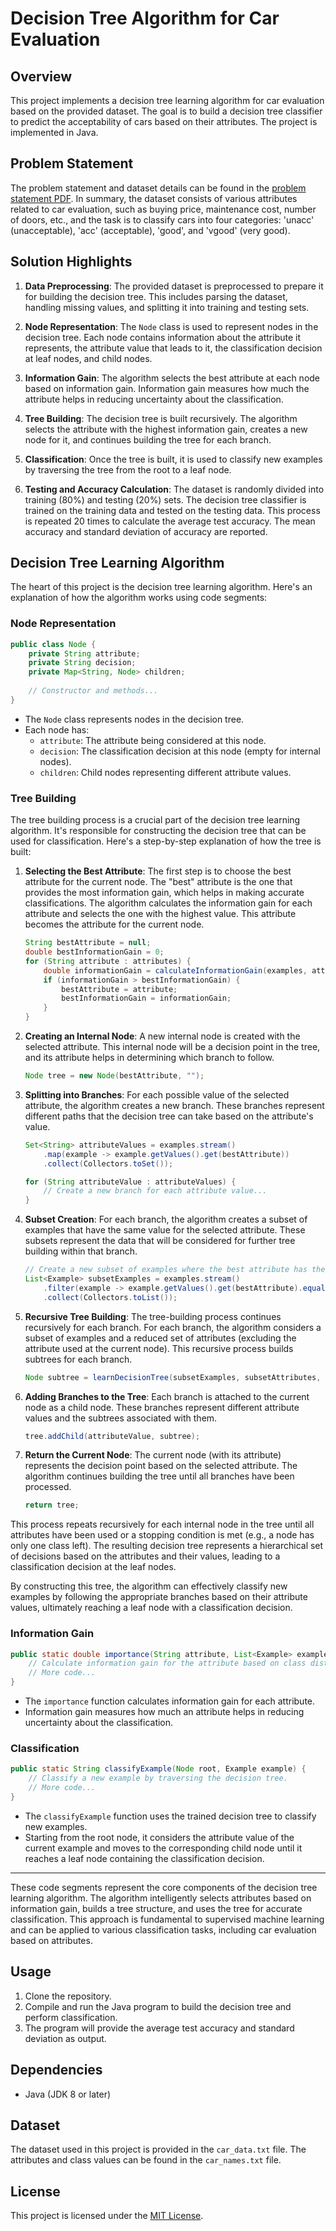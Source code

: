 # Decision Tree Algorithm for Car Evaluation

## Overview
This project implements a decision tree learning algorithm for car evaluation based on the provided dataset. The goal is to build a decision tree classifier to predict the acceptability of cars based on their attributes. The project is implemented in Java.

## Problem Statement
The problem statement and dataset details can be found in the [problem statement PDF](https://github.com/Anonto050/CSE-318-Artificial_Intelligence/blob/main/Offline%204%20-%20Decision%20Tree/CSE318_%20Assignment%204.pdf). In summary, the dataset consists of various attributes related to car evaluation, such as buying price, maintenance cost, number of doors, etc., and the task is to classify cars into four categories: 'unacc' (unacceptable), 'acc' (acceptable), 'good', and 'vgood' (very good).

## Solution Highlights


1. **Data Preprocessing**: The provided dataset is preprocessed to prepare it for building the decision tree. This includes parsing the dataset, handling missing values, and splitting it into training and testing sets.

2. **Node Representation**: The `Node` class is used to represent nodes in the decision tree. Each node contains information about the attribute it represents, the attribute value that leads to it, the classification decision at leaf nodes, and child nodes.

3. **Information Gain**: The algorithm selects the best attribute at each node based on information gain. Information gain measures how much the attribute helps in reducing uncertainty about the classification.

4. **Tree Building**: The decision tree is built recursively. The algorithm selects the attribute with the highest information gain, creates a new node for it, and continues building the tree for each branch.

5. **Classification**: Once the tree is built, it is used to classify new examples by traversing the tree from the root to a leaf node.

6. **Testing and Accuracy Calculation**: The dataset is randomly divided into training (80%) and testing (20%) sets. The decision tree classifier is trained on the training data and tested on the testing data. This process is repeated 20 times to calculate the average test accuracy. The mean accuracy and standard deviation of accuracy are reported.


## Decision Tree Learning Algorithm

The heart of this project is the decision tree learning algorithm. Here's an explanation of how the algorithm works using code segments:

### Node Representation
```java
public class Node {
    private String attribute;
    private String decision;
    private Map<String, Node> children;
    
    // Constructor and methods...
}
```

- The `Node` class represents nodes in the decision tree.
- Each node has:
    - `attribute`: The attribute being considered at this node.
    - `decision`: The classification decision at this node (empty for internal nodes).
    - `children`: Child nodes representing different attribute values.


### Tree Building 

The tree building process is a crucial part of the decision tree learning algorithm. It's responsible for constructing the decision tree that can be used for classification. Here's a step-by-step explanation of how the tree is built:

1. **Selecting the Best Attribute**: The first step is to choose the best attribute for the current node. The "best" attribute is the one that provides the most information gain, which helps in making accurate classifications. The algorithm calculates the information gain for each attribute and selects the one with the highest value. This attribute becomes the attribute for the current node.

    ```java
    String bestAttribute = null;
    double bestInformationGain = 0;
    for (String attribute : attributes) {
        double informationGain = calculateInformationGain(examples, attribute);
        if (informationGain > bestInformationGain) {
            bestAttribute = attribute;
            bestInformationGain = informationGain;
        }
    }
    ```

2. **Creating an Internal Node**: A new internal node is created with the selected attribute. This internal node will be a decision point in the tree, and its attribute helps in determining which branch to follow.

    ```java
    Node tree = new Node(bestAttribute, "");
    ```

3. **Splitting into Branches**: For each possible value of the selected attribute, the algorithm creates a new branch. These branches represent different paths that the decision tree can take based on the attribute's value.

    ```java
    Set<String> attributeValues = examples.stream()
        .map(example -> example.getValues().get(bestAttribute))
        .collect(Collectors.toSet());

    for (String attributeValue : attributeValues) {
        // Create a new branch for each attribute value...
    }
    ```

4. **Subset Creation**: For each branch, the algorithm creates a subset of examples that have the same value for the selected attribute. These subsets represent the data that will be considered for further tree building within that branch.

    ```java
    // Create a new subset of examples where the best attribute has the given value
    List<Example> subsetExamples = examples.stream()
        .filter(example -> example.getValues().get(bestAttribute).equals(attributeValue))
        .collect(Collectors.toList());
    ```

5. **Recursive Tree Building**: The tree-building process continues recursively for each branch. For each branch, the algorithm considers a subset of examples and a reduced set of attributes (excluding the attribute used at the current node). This recursive process builds subtrees for each branch.

    ```java
    Node subtree = learnDecisionTree(subsetExamples, subsetAttributes, Class, examples);
    ```

6. **Adding Branches to the Tree**: Each branch is attached to the current node as a child node. These branches represent different attribute values and the subtrees associated with them.

    ```java
    tree.addChild(attributeValue, subtree);
    ```

7. **Return the Current Node**: The current node (with its attribute) represents the decision point based on the selected attribute. The algorithm continues building the tree until all branches have been processed.

    ```java
    return tree;
    ```

This process repeats recursively for each internal node in the tree until all attributes have been used or a stopping condition is met (e.g., a node has only one class left). The resulting decision tree represents a hierarchical set of decisions based on the attributes and their values, leading to a classification decision at the leaf nodes.

By constructing this tree, the algorithm can effectively classify new examples by following the appropriate branches based on their attribute values, ultimately reaching a leaf node with a classification decision.

### Information Gain
```java
public static double importance(String attribute, List<Example> examples) {
    // Calculate information gain for the attribute based on class distribution.
    // More code...
}
```

- The `importance` function calculates information gain for each attribute.
- Information gain measures how much an attribute helps in reducing uncertainty about the classification.

### Classification
```java
public static String classifyExample(Node root, Example example) {
    // Classify a new example by traversing the decision tree.
    // More code...
}
```

- The `classifyExample` function uses the trained decision tree to classify new examples.
- Starting from the root node, it considers the attribute value of the current example and moves to the corresponding child node until it reaches a leaf node containing the classification decision.

---

These code segments represent the core components of the decision tree learning algorithm. The algorithm intelligently selects attributes based on information gain, builds a tree structure, and uses the tree for accurate classification. This approach is fundamental to supervised machine learning and can be applied to various classification tasks, including car evaluation based on attributes.

## Usage
1. Clone the repository.
2. Compile and run the Java program to build the decision tree and perform classification.
3. The program will provide the average test accuracy and standard deviation as output.

## Dependencies
- Java (JDK 8 or later)

## Dataset
The dataset used in this project is provided in the `car_data.txt` file. The attributes and class values can be found in the `car_names.txt` file.

## License
This project is licensed under the [MIT License](LICENSE).

